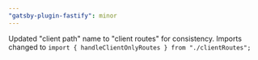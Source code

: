 ```yaml
---
"gatsby-plugin-fastify": minor
---
```


Updated "client path" name to "client routes" for consistency. Imports changed to `import { handleClientOnlyRoutes } from "./clientRoutes";`

